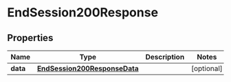 

# EndSession200Response


## Properties

| Name | Type | Description | Notes |
|------------ | ------------- | ------------- | -------------|
|**data** | [**EndSession200ResponseData**](EndSession200ResponseData.md) |  |  [optional] |



